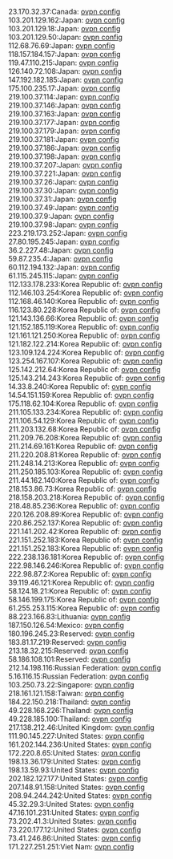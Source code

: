 23.170.32.37:Canada: [ovpn config](vpn/23_170_32_37.ovpn)  
103.201.129.162:Japan: [ovpn config](vpn/103_201_129_162.ovpn)  
103.201.129.18:Japan: [ovpn config](vpn/103_201_129_18.ovpn)  
103.201.129.50:Japan: [ovpn config](vpn/103_201_129_50.ovpn)  
112.68.76.69:Japan: [ovpn config](vpn/112_68_76_69.ovpn)  
118.157.184.157:Japan: [ovpn config](vpn/118_157_184_157.ovpn)  
119.47.110.215:Japan: [ovpn config](vpn/119_47_110_215.ovpn)  
126.140.72.108:Japan: [ovpn config](vpn/126_140_72_108.ovpn)  
147.192.182.185:Japan: [ovpn config](vpn/147_192_182_185.ovpn)  
175.100.235.17:Japan: [ovpn config](vpn/175_100_235_17.ovpn)  
219.100.37.114:Japan: [ovpn config](vpn/219_100_37_114.ovpn)  
219.100.37.146:Japan: [ovpn config](vpn/219_100_37_146.ovpn)  
219.100.37.163:Japan: [ovpn config](vpn/219_100_37_163.ovpn)  
219.100.37.177:Japan: [ovpn config](vpn/219_100_37_177.ovpn)  
219.100.37.179:Japan: [ovpn config](vpn/219_100_37_179.ovpn)  
219.100.37.181:Japan: [ovpn config](vpn/219_100_37_181.ovpn)  
219.100.37.186:Japan: [ovpn config](vpn/219_100_37_186.ovpn)  
219.100.37.198:Japan: [ovpn config](vpn/219_100_37_198.ovpn)  
219.100.37.207:Japan: [ovpn config](vpn/219_100_37_207.ovpn)  
219.100.37.221:Japan: [ovpn config](vpn/219_100_37_221.ovpn)  
219.100.37.26:Japan: [ovpn config](vpn/219_100_37_26.ovpn)  
219.100.37.30:Japan: [ovpn config](vpn/219_100_37_30.ovpn)  
219.100.37.31:Japan: [ovpn config](vpn/219_100_37_31.ovpn)  
219.100.37.49:Japan: [ovpn config](vpn/219_100_37_49.ovpn)  
219.100.37.9:Japan: [ovpn config](vpn/219_100_37_9.ovpn)  
219.100.37.98:Japan: [ovpn config](vpn/219_100_37_98.ovpn)  
223.219.173.252:Japan: [ovpn config](vpn/223_219_173_252.ovpn)  
27.80.195.245:Japan: [ovpn config](vpn/27_80_195_245.ovpn)  
36.2.227.48:Japan: [ovpn config](vpn/36_2_227_48.ovpn)  
59.87.235.4:Japan: [ovpn config](vpn/59_87_235_4.ovpn)  
60.112.194.132:Japan: [ovpn config](vpn/60_112_194_132.ovpn)  
61.115.245.115:Japan: [ovpn config](vpn/61_115_245_115.ovpn)  
112.133.178.233:Korea Republic of: [ovpn config](vpn/112_133_178_233.ovpn)  
112.146.103.254:Korea Republic of: [ovpn config](vpn/112_146_103_254.ovpn)  
112.168.46.140:Korea Republic of: [ovpn config](vpn/112_168_46_140.ovpn)  
116.123.80.228:Korea Republic of: [ovpn config](vpn/116_123_80_228.ovpn)  
121.143.136.66:Korea Republic of: [ovpn config](vpn/121_143_136_66.ovpn)  
121.152.185.119:Korea Republic of: [ovpn config](vpn/121_152_185_119.ovpn)  
121.161.121.250:Korea Republic of: [ovpn config](vpn/121_161_121_250.ovpn)  
121.182.122.214:Korea Republic of: [ovpn config](vpn/121_182_122_214.ovpn)  
123.109.124.224:Korea Republic of: [ovpn config](vpn/123_109_124_224.ovpn)  
123.254.167.107:Korea Republic of: [ovpn config](vpn/123_254_167_107.ovpn)  
125.142.212.64:Korea Republic of: [ovpn config](vpn/125_142_212_64.ovpn)  
125.143.214.243:Korea Republic of: [ovpn config](vpn/125_143_214_243.ovpn)  
14.33.8.240:Korea Republic of: [ovpn config](vpn/14_33_8_240.ovpn)  
14.54.151.159:Korea Republic of: [ovpn config](vpn/14_54_151_159.ovpn)  
175.118.62.104:Korea Republic of: [ovpn config](vpn/175_118_62_104.ovpn)  
211.105.133.234:Korea Republic of: [ovpn config](vpn/211_105_133_234.ovpn)  
211.106.54.129:Korea Republic of: [ovpn config](vpn/211_106_54_129.ovpn)  
211.203.132.68:Korea Republic of: [ovpn config](vpn/211_203_132_68.ovpn)  
211.209.76.208:Korea Republic of: [ovpn config](vpn/211_209_76_208.ovpn)  
211.214.69.161:Korea Republic of: [ovpn config](vpn/211_214_69_161.ovpn)  
211.220.208.81:Korea Republic of: [ovpn config](vpn/211_220_208_81.ovpn)  
211.248.14.213:Korea Republic of: [ovpn config](vpn/211_248_14_213.ovpn)  
211.250.185.103:Korea Republic of: [ovpn config](vpn/211_250_185_103.ovpn)  
211.44.162.140:Korea Republic of: [ovpn config](vpn/211_44_162_140.ovpn)  
218.153.86.73:Korea Republic of: [ovpn config](vpn/218_153_86_73.ovpn)  
218.158.203.218:Korea Republic of: [ovpn config](vpn/218_158_203_218.ovpn)  
218.48.85.236:Korea Republic of: [ovpn config](vpn/218_48_85_236.ovpn)  
220.126.208.89:Korea Republic of: [ovpn config](vpn/220_126_208_89.ovpn)  
220.86.252.137:Korea Republic of: [ovpn config](vpn/220_86_252_137.ovpn)  
221.141.202.42:Korea Republic of: [ovpn config](vpn/221_141_202_42.ovpn)  
221.151.252.183:Korea Republic of: [ovpn config](vpn/221_151_252_183.ovpn)  
221.151.252.183:Korea Republic of: [ovpn config](vpn/221_151_252_183.ovpn)  
222.238.136.181:Korea Republic of: [ovpn config](vpn/222_238_136_181.ovpn)  
222.98.146.246:Korea Republic of: [ovpn config](vpn/222_98_146_246.ovpn)  
222.98.87.2:Korea Republic of: [ovpn config](vpn/222_98_87_2.ovpn)  
39.119.46.121:Korea Republic of: [ovpn config](vpn/39_119_46_121.ovpn)  
58.124.18.21:Korea Republic of: [ovpn config](vpn/58_124_18_21.ovpn)  
58.146.199.175:Korea Republic of: [ovpn config](vpn/58_146_199_175.ovpn)  
61.255.253.115:Korea Republic of: [ovpn config](vpn/61_255_253_115.ovpn)  
88.223.166.83:Lithuania: [ovpn config](vpn/88_223_166_83.ovpn)  
187.150.126.54:Mexico: [ovpn config](vpn/187_150_126_54.ovpn)  
180.196.245.23:Reserved: [ovpn config](vpn/180_196_245_23.ovpn)  
183.81.17.219:Reserved: [ovpn config](vpn/183_81_17_219.ovpn)  
213.18.32.215:Reserved: [ovpn config](vpn/213_18_32_215.ovpn)  
58.186.108.101:Reserved: [ovpn config](vpn/58_186_108_101.ovpn)  
212.14.198.116:Russian Federation: [ovpn config](vpn/212_14_198_116.ovpn)  
5.16.116.15:Russian Federation: [ovpn config](vpn/5_16_116_15.ovpn)  
103.250.73.22:Singapore: [ovpn config](vpn/103_250_73_22.ovpn)  
218.161.121.158:Taiwan: [ovpn config](vpn/218_161_121_158.ovpn)  
184.22.150.218:Thailand: [ovpn config](vpn/184_22_150_218.ovpn)  
49.228.168.226:Thailand: [ovpn config](vpn/49_228_168_226.ovpn)  
49.228.185.100:Thailand: [ovpn config](vpn/49_228_185_100.ovpn)  
217.138.212.46:United Kingdom: [ovpn config](vpn/217_138_212_46.ovpn)  
111.90.145.227:United States: [ovpn config](vpn/111_90_145_227.ovpn)  
161.202.144.236:United States: [ovpn config](vpn/161_202_144_236.ovpn)  
172.220.8.65:United States: [ovpn config](vpn/172_220_8_65.ovpn)  
198.13.36.179:United States: [ovpn config](vpn/198_13_36_179.ovpn)  
198.13.59.93:United States: [ovpn config](vpn/198_13_59_93.ovpn)  
202.182.127.177:United States: [ovpn config](vpn/202_182_127_177.ovpn)  
207.148.91.158:United States: [ovpn config](vpn/207_148_91_158.ovpn)  
208.94.244.242:United States: [ovpn config](vpn/208_94_244_242.ovpn)  
45.32.29.3:United States: [ovpn config](vpn/45_32_29_3.ovpn)  
47.16.101.231:United States: [ovpn config](vpn/47_16_101_231.ovpn)  
73.202.41.3:United States: [ovpn config](vpn/73_202_41_3.ovpn)  
73.220.177.12:United States: [ovpn config](vpn/73_220_177_12.ovpn)  
73.41.246.86:United States: [ovpn config](vpn/73_41_246_86.ovpn)  
171.227.251.251:Viet Nam: [ovpn config](vpn/171_227_251_251.ovpn)  
